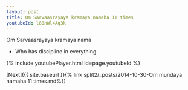 ```yaml
---
layout: post
title: Om Sarvaasrayaya kramaya namaha 11 times
youtubeId: l80nWl4Aq3k
---
```

 
 
Om Sarvaasrayaya kramaya nama 
 
 -  Who has discipline in everything 
 
  
 
  
 
 
 
 
 
 


{% include youtubePlayer.html id=page.youtubeId %}
 
[Next]({{ site.baseurl }}{% link  split2/_posts/2014-10-30-Om mundaya namaha 11 times.md%})
 
